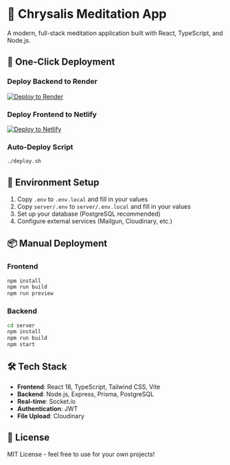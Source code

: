 # 🧘 Chrysalis Meditation App

A modern, full-stack meditation application built with React, TypeScript, and Node.js.

## 🚀 One-Click Deployment

### Deploy Backend to Render
[![Deploy to Render](https://render.com/images/deploy-to-render-button.svg)](https://render.com/deploy?repo=https://github.com/ohmnamashivaya47/chrysalis-app)

### Deploy Frontend to Netlify
[![Deploy to Netlify](https://www.netlify.com/img/deploy/button.svg)](https://app.netlify.com/start/deploy?repository=https://github.com/ohmnamashivaya47/chrysalis-app)

### Auto-Deploy Script
```bash
./deploy.sh
```

## 🔧 Environment Setup

1. Copy `.env` to `.env.local` and fill in your values
2. Copy `server/.env` to `server/.env.local` and fill in your values
3. Set up your database (PostgreSQL recommended)
4. Configure external services (Mailgun, Cloudinary, etc.)

## 📦 Manual Deployment

### Frontend
```bash
npm install
npm run build
npm run preview
```

### Backend
```bash
cd server
npm install
npm run build
npm start
```

## 🛠 Tech Stack

- **Frontend**: React 18, TypeScript, Tailwind CSS, Vite
- **Backend**: Node.js, Express, Prisma, PostgreSQL
- **Real-time**: Socket.io
- **Authentication**: JWT
- **File Upload**: Cloudinary

## 📝 License

MIT License - feel free to use for your own projects!
